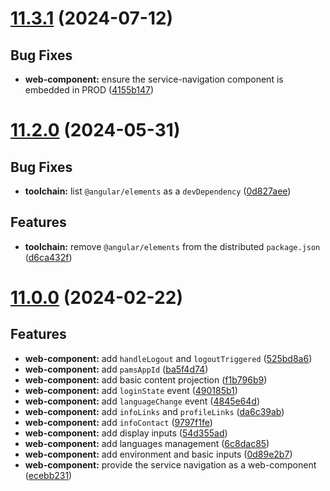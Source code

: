 # [11.3.1](https://github.com/oblique-bit/oblique/compare/11.3.0...11.3.1) (2024-07-12)

## Bug Fixes

- **web-component:** ensure the service-navigation component is embedded in PROD ([4155b147](https://github.com/oblique-bit/oblique/commit/4155b147e))

# [11.2.0](https://github.com/oblique-bit/oblique/compare/11.1.3...11.2.0) (2024-05-31)

## Bug Fixes

- **toolchain:** list `@angular/elements` as a `devDependency` ([0d827aee](https://github.com/oblique-bit/oblique/commit/0d827aeeea8b8418acafec141f9b3b98871b871a))

## Features

- **toolchain:** remove `@angular/elements` from the distributed `package.json` ([d6ca432f](https://github.com/oblique-bit/oblique/commit/d6ca432f1453ef0d520cda6903fd0c3feac55ad3))

# [11.0.0](https://github.com/oblique-bit/oblique/compare/10.3.1...11.0.0) (2024-02-22)

## Features

- **web-component:** add `handleLogout` and `logoutTriggered` ([525bd8a6](https://github.com/oblique-bit/oblique/commit/525bd8a6fe9f4257aa88ad4a29387c855525d788))
- **web-component:** add `pamsAppId` ([ba5f4d74](https://github.com/oblique-bit/oblique/commit/ba5f4d7423855ff4f78fe2cf790ec12c3af72a8c))
- **web-component:** add basic content projection ([f1b796b9](https://github.com/oblique-bit/oblique/commit/f1b796b95338bbe3e515d39252f449c1edab9e14))
- **web-component:** add `loginState` event ([490185b1](https://github.com/oblique-bit/oblique/commit/490185b125a8120fa2a0a068fbc55d1530a616dc))
- **web-component:** add `languageChange` event ([4845e64d](https://github.com/oblique-bit/oblique/commit/4845e64d16220a770895f917e7a5c4bf716a6f7c))
- **web-component:** add `infoLinks` and `profileLinks` ([da6c39ab](https://github.com/oblique-bit/oblique/commit/da6c39ab9091587417e52d4d2cc47ffc1bc16bbc))
- **web-component:** add `infoContact` ([9797f1fe](https://github.com/oblique-bit/oblique/commit/9797f1feebdd560ca421f362af05ee0fe3328d6a))
- **web-component:** add display inputs ([54d355ad](https://github.com/oblique-bit/oblique/commit/54d355adc50e7b96dd0e48f1a7cade7780321e96))
- **web-component:** add languages management ([6c8dac85](https://github.com/oblique-bit/oblique/commit/6c8dac8510ea246114f1629763cc40f70fd13f0a))
- **web-component:** add environment and basic inputs ([0d89e2b7](https://github.com/oblique-bit/oblique/commit/0d89e2b7bfe425395e5e7026805e3033a3ba587c))
- **web-component:** provide the service navigation as a web-component ([ecebb231](https://github.com/oblique-bit/oblique/commit/ecebb231e1be084eaba484432af18f7da2f96d5c))
